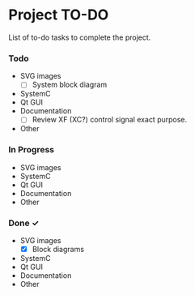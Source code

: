 # Project TO-DO 

List of to-do tasks to complete the project.

### Todo

- SVG images
  - [ ] System block diagram 
- SystemC
- Qt GUI
- Documentation
  - [ ] Review XF (XC?) control signal exact purpose.
- Other

### In Progress

- SVG images
- SystemC
- Qt GUI
- Documentation
- Other

### Done ✓

- SVG images
  - [x] Block diagrams
- SystemC
- Qt GUI
- Documentation
- Other
